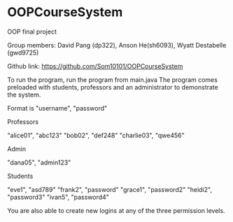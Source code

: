 # OOPCourseSystem
OOP final project

Group members: David Pang (dp322), Anson He(sh6093), Wyatt Destabelle (gwd9725)

Github link: https://github.com/Som10101/OOPCourseSystem

To run the program, run the program from main.java
The program comes preloaded with students, professors and an administrator to demonstrate the system.

Format is "username", "password"


Professors

"alice01", "abc123"
"bob02", "def248"
"charlie03", "qwe456"

Admin

"dana05", "admin123"

Students

"eve1", "asd789"
"frank2", "password"
"grace1", "password2"
"heidi2", "password3"
"ivan5", "password4"

You are also able to create new logins at any of the three permission levels.


